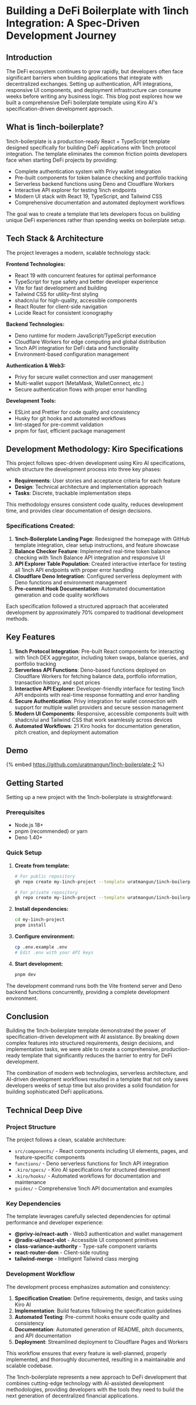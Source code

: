 # Building a DeFi Boilerplate with 1inch Integration: A Spec-Driven Development Journey

## Introduction

The DeFi ecosystem continues to grow rapidly, but developers often face significant barriers when building applications that integrate with decentralized exchanges. Setting up authentication, API integrations, responsive UI components, and deployment infrastructure can consume weeks before writing any business logic. This blog post explores how we built a comprehensive DeFi boilerplate template using Kiro AI's specification-driven development approach.

## What is 1inch-boilerplate?

1inch-boilerplate is a production-ready React + TypeScript template designed specifically for building DeFi applications with 1inch protocol integration. The template eliminates the common friction points developers face when starting DeFi projects by providing:

- Complete authentication system with Privy wallet integration
- Pre-built components for token balance checking and portfolio tracking
- Serverless backend functions using Deno and Cloudflare Workers
- Interactive API explorer for testing 1inch endpoints
- Modern UI stack with React 19, TypeScript, and Tailwind CSS
- Comprehensive documentation and automated deployment workflows

The goal was to create a template that lets developers focus on building unique DeFi experiences rather than spending weeks on boilerplate setup.

## Tech Stack & Architecture

The project leverages a modern, scalable technology stack:

**Frontend Technologies:**

- React 19 with concurrent features for optimal performance
- TypeScript for type safety and better developer experience
- Vite for fast development and building
- Tailwind CSS for utility-first styling
- shadcn/ui for high-quality, accessible components
- React Router for client-side navigation
- Lucide React for consistent iconography

**Backend Technologies:**

- Deno runtime for modern JavaScript/TypeScript execution
- Cloudflare Workers for edge computing and global distribution
- 1inch API integration for DeFi data and functionality
- Environment-based configuration management

**Authentication & Web3:**

- Privy for secure wallet connection and user management
- Multi-wallet support (MetaMask, WalletConnect, etc.)
- Secure authentication flows with proper error handling

**Development Tools:**

- ESLint and Prettier for code quality and consistency
- Husky for git hooks and automated workflows
- lint-staged for pre-commit validation
- pnpm for fast, efficient package management

## Development Methodology: Kiro Specifications

This project follows spec-driven development using Kiro AI specifications, which structure the development process into three key phases:

- **Requirements**: User stories and acceptance criteria for each feature
- **Design**: Technical architecture and implementation approach
- **Tasks**: Discrete, trackable implementation steps

This methodology ensures consistent code quality, reduces development time, and provides clear documentation of design decisions.

### Specifications Created:

1. **1inch-Boilerplate Landing Page**: Redesigned the homepage with GitHub template integration, clear setup instructions, and feature showcase
2. **Balance Checker Feature**: Implemented real-time token balance checking with 1inch Balance API integration and responsive UI
3. **API Explorer Table Population**: Created interactive interface for testing all 1inch API endpoints with proper error handling
4. **Cloudflare Deno Integration**: Configured serverless deployment with Deno functions and environment management
5. **Pre-commit Hook Documentation**: Automated documentation generation and code quality workflows

Each specification followed a structured approach that accelerated development by approximately 70% compared to traditional development methods.

## Key Features

1. **1inch Protocol Integration**: Pre-built React components for interacting with 1inch DEX aggregator, including token swaps, balance queries, and portfolio tracking
2. **Serverless API Functions**: Deno-based functions deployed on Cloudflare Workers for fetching balance data, portfolio information, transaction history, and spot prices
3. **Interactive API Explorer**: Developer-friendly interface for testing 1inch API endpoints with real-time response formatting and error handling
4. **Secure Authentication**: Privy integration for wallet connection with support for multiple wallet providers and secure session management
5. **Modern UI Components**: Responsive, accessible components built with shadcn/ui and Tailwind CSS that work seamlessly across devices
6. **Automated Workflows**: 21 Kiro hooks for documentation generation, pitch creation, and deployment automation

## Demo

{% embed https://github.com/uratmangun/1inch-boilerplate-2 %}

## Getting Started

Setting up a new project with the 1inch-boilerplate is straightforward:

### Prerequisites

- Node.js 18+
- pnpm (recommended) or yarn
- Deno 1.40+

### Quick Setup

1. **Create from template:**

   ```bash
   # For public repository
   gh repo create my-1inch-project --template uratmangun/1inch-boilerplate-2 --public --clone

   # For private repository
   gh repo create my-1inch-project --template uratmangun/1inch-boilerplate-2 --private --clone
   ```

2. **Install dependencies:**

   ```bash
   cd my-1inch-project
   pnpm install
   ```

3. **Configure environment:**

   ```bash
   cp .env.example .env
   # Edit .env with your API keys
   ```

4. **Start development:**
   ```bash
   pnpm dev
   ```

The development command runs both the Vite frontend server and Deno backend functions concurrently, providing a complete development environment.

## Conclusion

Building the 1inch-boilerplate template demonstrated the power of specification-driven development with AI assistance. By breaking down complex features into structured requirements, design decisions, and implementation tasks, we were able to create a comprehensive, production-ready template that significantly reduces the barrier to entry for DeFi development.

The combination of modern web technologies, serverless architecture, and AI-driven development workflows resulted in a template that not only saves developers weeks of setup time but also provides a solid foundation for building sophisticated DeFi applications.

## Technical Deep Dive

### Project Structure

The project follows a clean, scalable architecture:

- `src/components/` - React components including UI elements, pages, and feature-specific components
- `functions/` - Deno serverless functions for 1inch API integration
- `.kiro/specs/` - Kiro AI specifications for structured development
- `.kiro/hooks/` - Automated workflows for documentation and maintenance
- `guides/` - Comprehensive 1inch API documentation and examples

### Key Dependencies

The template leverages carefully selected dependencies for optimal performance and developer experience:

- **@privy-io/react-auth** - Web3 authentication and wallet management
- **@radix-ui/react-slot** - Accessible UI component primitives
- **class-variance-authority** - Type-safe component variants
- **react-router-dom** - Client-side routing
- **tailwind-merge** - Intelligent Tailwind class merging

### Development Workflow

The development process emphasizes automation and consistency:

1. **Specification Creation**: Define requirements, design, and tasks using Kiro AI
2. **Implementation**: Build features following the specification guidelines
3. **Automated Testing**: Pre-commit hooks ensure code quality and consistency
4. **Documentation**: Automated generation of README, pitch documents, and API documentation
5. **Deployment**: Streamlined deployment to Cloudflare Pages and Workers

This workflow ensures that every feature is well-planned, properly implemented, and thoroughly documented, resulting in a maintainable and scalable codebase.

The 1inch-boilerplate represents a new approach to DeFi development that combines cutting-edge technology with AI-assisted development methodologies, providing developers with the tools they need to build the next generation of decentralized financial applications.
